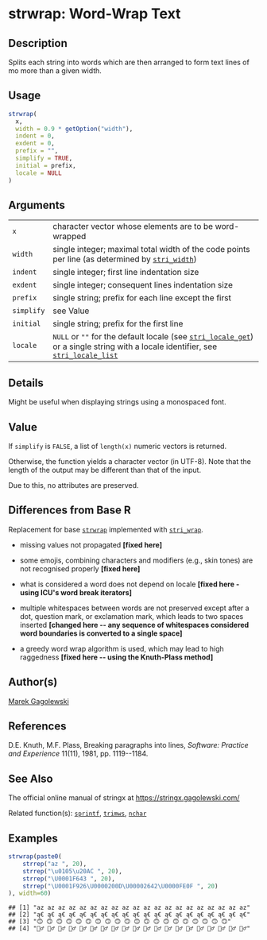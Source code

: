 # strwrap: Word-Wrap Text

## Description

Splits each string into words which are then arranged to form text lines of mo more than a given width.

## Usage

``` r
strwrap(
  x,
  width = 0.9 * getOption("width"),
  indent = 0,
  exdent = 0,
  prefix = "",
  simplify = TRUE,
  initial = prefix,
  locale = NULL
)
```

## Arguments

|  |  |
|----|----|
| `x` | character vector whose elements are to be word-wrapped |
| `width` | single integer; maximal total width of the code points per line (as determined by [`stri_width`](https://stringi.gagolewski.com/rapi/stri_width.html)) |
| `indent` | single integer; first line indentation size |
| `exdent` | single integer; consequent lines indentation size |
| `prefix` | single string; prefix for each line except the first |
| `simplify` | see Value |
| `initial` | single string; prefix for the first line |
| `locale` | `NULL` or `""` for the default locale (see [`stri_locale_get`](https://stringi.gagolewski.com/rapi/stri_locale_set.html)) or a single string with a locale identifier, see [`stri_locale_list`](https://stringi.gagolewski.com/rapi/stri_locale_list.html) |

## Details

Might be useful when displaying strings using a monospaced font.

## Value

If `simplify` is `FALSE`, a list of `length(x)` numeric vectors is returned.

Otherwise, the function yields a character vector (in UTF-8). Note that the length of the output may be different than that of the input.

Due to this, no attributes are preserved.

## Differences from Base R

Replacement for base [`strwrap`](https://stat.ethz.ch/R-manual/R-devel/library/base/help/strwrap.html) implemented with [`stri_wrap`](https://stringi.gagolewski.com/rapi/stri_wrap.html).

-   missing values not propagated **\[fixed here\]**

-   some emojis, combining characters and modifiers (e.g., skin tones) are not recognised properly **\[fixed here\]**

-   what is considered a word does not depend on locale **\[fixed here - using <span class="pkg">ICU</span>\'s word break iterators\]**

-   multiple whitespaces between words are not preserved except after a dot, question mark, or exclamation mark, which leads to two spaces inserted **\[changed here -- any sequence of whitespaces considered word boundaries is converted to a single space\]**

-   a greedy word wrap algorithm is used, which may lead to high raggedness **\[fixed here -- using the Knuth-Plass method\]**

## Author(s)

[Marek Gagolewski](https://www.gagolewski.com/)

## References

D.E. Knuth, M.F. Plass, Breaking paragraphs into lines, *Software: Practice and Experience* 11(11), 1981, pp. 1119--1184.

## See Also

The official online manual of <span class="pkg">stringx</span> at <https://stringx.gagolewski.com/>

Related function(s): [`sprintf`](sprintf.md), [`trimws`](trimws.md), [`nchar`](nchar.md)

## Examples




``` r
strwrap(paste0(
    strrep("az ", 20),
    strrep("\u0105\u20AC ", 20),
    strrep("\U0001F643 ", 20),
    strrep("\U0001F926\U0000200D\U00002642\U0000FE0F ", 20)
), width=60)
```

```
## [1] "az az az az az az az az az az az az az az az az az az az az"                    
## [2] "ą€ ą€ ą€ ą€ ą€ ą€ ą€ ą€ ą€ ą€ ą€ ą€ ą€ ą€ ą€ ą€ ą€ ą€ ą€ ą€"                    
## [3] "🙃 🙃 🙃 🙃 🙃 🙃 🙃 🙃 🙃 🙃 🙃 🙃 🙃 🙃 🙃 🙃 🙃 🙃 🙃 🙃"                    
## [4] "🤦‍♂️ 🤦‍♂️ 🤦‍♂️ 🤦‍♂️ 🤦‍♂️ 🤦‍♂️ 🤦‍♂️ 🤦‍♂️ 🤦‍♂️ 🤦‍♂️ 🤦‍♂️ 🤦‍♂️ 🤦‍♂️ 🤦‍♂️ 🤦‍♂️ 🤦‍♂️ 🤦‍♂️ 🤦‍♂️ 🤦‍♂️ 🤦‍♂️"
```
